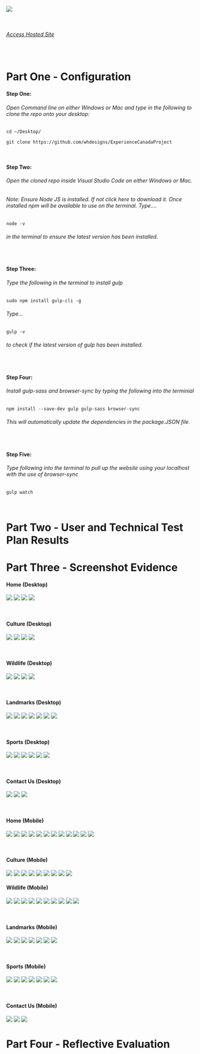 ![](imgs/logo.png)

 <br /> 

###### [Access Hosted Site](https://unsplash.com/)

 <br /> 

 
# Part One - Configuration

#### Step One: 
###### Open Command line on either Windows or Mac and type in the following to clone the repo onto your desktop:

```
cd ~/Desktop/

git clone https://github.com/whdesigns/ExperienceCanadaProject

```

 <br /> 
 
#### Step Two:
###### Open the cloned repo inside Visual Studio Code on either Windows or Mac.

###### Note: Ensure Node JS is installed. If not click here to download it. Once installed npm will be available to use on the terminal. Type....
 
 ```
node -v

 ```
###### in the terminal to ensure the latest version has been installed. 

  <br /> 

#### Step Three:
###### Type the following in the terminal to install gulp

 ```
sudo npm install gulp-cli -g

 ```
 
###### Type...

 ```
gulp -v

 ```
###### to check if the latest version of gulp has been installed.

  <br />

#### Step Four: 
###### Install gulp-sass and browser-sync by typing the following into the terminial 

 ```
npm install --save-dev gulp gulp-sass browser-sync

 ```
###### This will automatically update the dependencies in the package.JSON file.
 
   <br />

#### Step Five:
###### Type following into the terminal to pull up the website using your localhost with the use of browser-sync


 ```
gulp watch

 ```

  <br /> 
  
# Part Two - User and Technical Test Plan Results  
  

# Part Three - Screenshot Evidence

#### Home (Desktop)
![](imgs/Home0.png)
![](imgs/Home1.png)
![](imgs/Home2.png)
![](imgs/Home3.png)
 
  <br /> 

#### Culture (Desktop)
![](imgs/Culture0.png)
![](imgs/Culture1.1.png)
![](imgs/Culture2.png)
![](imgs/Culture3.png)

 <br /> 

#### Wildlife (Desktop)
![](imgs/Wildlife0.png)
![](imgs/Wildlife1.png)
![](imgs/WIldlife2.png)
![](imgs/Wildlife3.png)

 <br /> 

#### Landmarks (Desktop)
![](imgs/Landmarks0.png)
![](imgs/Landmarks1.png)
![](imgs/Landmarks2.png)
![](imgs/Landmarks3.png)
![](imgs/Landmark4.png)
![](imgs/Landmarks5.png)
![](imgs/Landmarks6.png)

 <br /> 

#### Sports (Desktop)
![](imgs/Sports0.png)
![](imgs/Sports1.png)
![](imgs/Sports2.png)
![](imgs/Sports3.png)
![](imgs/Sports4.png)
![](imgs/Sports5.png)

 <br /> 

#### Contact Us (Desktop)
![](imgs/Contact0.png)
![](imgs/Contact1.png)
![](imgs/Contact2.png)

 <br /> 

#### Home (Mobile)
![](imgs/HomeMobile1.png)
![](imgs/HomeMenu.png)
![](imgs/HomeMobile2.png)
![](imgs/HomeMobile3.png)
![](imgs/Feedback1.png)
![](imgs/Feedback2.png)
![](imgs/Feedback3.png)
![](imgs/HomeMobile4.png)
![](imgs/HomeMobile5.png)
![](imgs/HomeMobile6.png)
![](imgs/HomeMobile7.png)
![](imgs/HomeMobile8.png)

 <br /> 

#### Culture (Mobile)
![](imgs/CultureMobile.png)
![](imgs/CultureMobile1.png)
![](imgs/CultureMobile2.png)
![](imgs/CultureMobile3.png)
![](imgs/CultureMobile4.png)
![](imgs/CultureMobile5.png)
![](imgs/CultureMobile6.png)
![](imgs/CultureMobile7.png)
![](imgs/CultureMobile8.png)


#### Wildlife (Mobile)
![](imgs/WildlifeMobile.png)
![](imgs/WildlifeMobile1.png)
![](imgs/WildlifeMobile2.png)
![](imgs/WildlifeMobile3.png)
![](imgs/WildlifeMobile4.png)
![](imgs/WildlifeMobile5.png)
![](imgs/WildlifeMobile6.png)
![](imgs/WildlifeMobile7.png)
![](imgs/WildlifeMobile8.png)
![](imgs/WildlifeMobile9.png)

 <br /> 

#### Landmarks (Mobile)
![](imgs/LandmarksMobile1.png)
![](imgs/LandmarksMobile2.png)
![](imgs/LandmarksMobile3.png)
![](imgs/LandmarksMobile4.png)
![](imgs/LandmarksMobile5.png)
![](imgs/LandmarksMobile6.png)
![](imgs/LandmarksMobile7.png)

 <br /> 

#### Sports (Mobile)
![](imgs/SportsMobile1.png)
![](imgs/SportsMobile2.png)
![](imgs/SportsMobile3.png)
![](imgs/SportsMobile4.png)
![](imgs/SportsMobile5.png)
![](imgs/SportsMobile6.png)
![](imgs/SportsMobile7.png)

 <br /> 

#### Contact Us (Mobile)
![](imgs/ContactMobile0.png)
![](imgs/ContactMobile1.png)
![](imgs/ContactMobile3.png)


# Part Four - Reflective Evaluation
